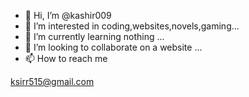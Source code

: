 - 👋 Hi, I’m @kashir009
- 👀 I’m interested in coding,websites,novels,gaming...
- 🌱 I’m currently learning nothing ...
- 💞️ I’m looking to collaborate on a website ...
- 📫 How to reach me 

ksirr515@gmail.com

<!---
kashir009/kashir009 is a ✨ special ✨ repository because its `README.md` (this file) appears on your GitHub profile.
You can click the Preview link to take a look at your changes.
--->
